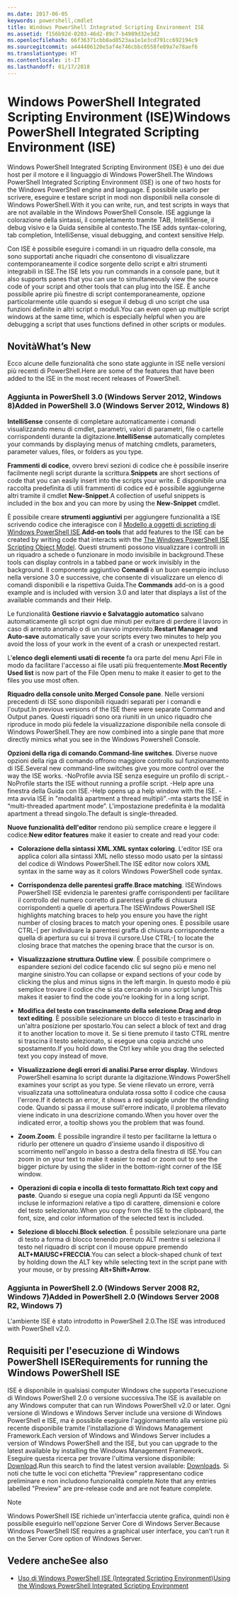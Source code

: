 ```yaml
---
ms.date: 2017-06-05
keywords: powershell,cmdlet
title: Windows PowerShell Integrated Scripting Environment ISE
ms.assetid: f156b92d-0203-46d2-89c7-b4989d32e3d2
ms.openlocfilehash: 66f36371cbb8ad8523aa1e1e3cd791cc692194c9
ms.sourcegitcommit: a444406120e5af4e746cbbc0558fe89a7e78aef6
ms.translationtype: HT
ms.contentlocale: it-IT
ms.lasthandoff: 01/17/2018
---
```

# <a name="windows-powershell-integrated-scripting-environment-ise"></a><span data-ttu-id="4dc84-103">Windows PowerShell Integrated Scripting Environment (ISE)</span><span class="sxs-lookup"><span data-stu-id="4dc84-103">Windows PowerShell Integrated Scripting Environment (ISE)</span></span>
<span data-ttu-id="4dc84-104">Windows PowerShell Integrated Scripting Environment (ISE) è uno dei due host per il motore e il linguaggio di Windows PowerShell.</span><span class="sxs-lookup"><span data-stu-id="4dc84-104">The Windows PowerShell Integrated Scripting Environment (ISE) is one of two hosts for the Windows PowerShell engine and language.</span></span> <span data-ttu-id="4dc84-105">È possibile usarlo per scrivere, eseguire e testare script in modi non disponibili nella console di Windows PowerShell.</span><span class="sxs-lookup"><span data-stu-id="4dc84-105">With it you can write, run, and test scripts in ways that are not available in the Windows PowerShell Console.</span></span> <span data-ttu-id="4dc84-106">ISE aggiunge la colorazione della sintassi, il completamento tramite TAB, IntelliSense, il debug visivo e la Guida sensibile al contesto.</span><span class="sxs-lookup"><span data-stu-id="4dc84-106">The ISE adds syntax-coloring, tab completion, IntelliSense, visual debugging, and context sensitive Help.</span></span>

<span data-ttu-id="4dc84-107">Con ISE è possibile eseguire i comandi in un riquadro della console, ma sono supportati anche riquadri che consentono di visualizzare contemporaneamente il codice sorgente dello script e altri strumenti integrabili in ISE.</span><span class="sxs-lookup"><span data-stu-id="4dc84-107">The ISE lets you run commands in a console pane, but it also supports panes that you can use to simultaneously view the source code of your script and other tools that can plug into the ISE.</span></span> <span data-ttu-id="4dc84-108">È anche possibile aprire più finestre di script contemporaneamente, opzione particolarmente utile quando si esegue il debug di uno script che usa funzioni definite in altri script o moduli.</span><span class="sxs-lookup"><span data-stu-id="4dc84-108">You can even open up multiple script windows at the same time, which is especially helpful when you are debugging a script that uses functions defined in other scripts or modules.</span></span>

## <a name="whats-new"></a><span data-ttu-id="4dc84-109">Novità</span><span class="sxs-lookup"><span data-stu-id="4dc84-109">What’s New</span></span>
<span data-ttu-id="4dc84-110">Ecco alcune delle funzionalità che sono state aggiunte in ISE nelle versioni più recenti di PowerShell.</span><span class="sxs-lookup"><span data-stu-id="4dc84-110">Here are some of the features that have been added to the ISE in the most recent releases of PowerShell.</span></span>

### <a name="added-in-powershell-30-windows-server-2012-windows-8"></a><span data-ttu-id="4dc84-111">Aggiunta in PowerShell 3.0 (Windows Server 2012, Windows 8)</span><span class="sxs-lookup"><span data-stu-id="4dc84-111">Added in PowerShell 3.0 (Windows Server 2012, Windows 8)</span></span>
<span data-ttu-id="4dc84-112">**IntelliSense** consente di completare automaticamente i comandi visualizzando menu di cmdlet, parametri, valori di parametri, file o cartelle corrispondenti durante la digitazione.</span><span class="sxs-lookup"><span data-stu-id="4dc84-112">**IntelliSense** automatically completes your commands by displaying menus of matching cmdlets, parameters, parameter values, files, or folders as you type.</span></span>

<span data-ttu-id="4dc84-113">**Frammenti di codice**, ovvero brevi sezioni di codice che è possibile inserire facilmente negli script durante la scrittura.</span><span class="sxs-lookup"><span data-stu-id="4dc84-113">**Snippets** are short sections of code that you can easily insert into the scripts your write.</span></span> <span data-ttu-id="4dc84-114">È disponibile una raccolta predefinita di utili frammenti di codice ed è possibile aggiungerne altri tramite il cmdlet **New-Snippet**.</span><span class="sxs-lookup"><span data-stu-id="4dc84-114">A collection of useful snippets is included in the box and you can more by using the **New-Snippet** cmdlet.</span></span>

<span data-ttu-id="4dc84-115">È possibile creare **strumenti aggiuntivi** per aggiungere funzionalità a ISE scrivendo codice che interagisce con il [Modello a oggetti di scripting di Windows PowerShell ISE](../../core-powershell/ise/The-Windows-PowerShell-ISE-Scripting-Object-Model.md).</span><span class="sxs-lookup"><span data-stu-id="4dc84-115">**Add-on tools** that add features to the ISE can be created by writing code that interacts with the [The Windows PowerShell ISE Scripting Object Model](../../core-powershell/ise/The-Windows-PowerShell-ISE-Scripting-Object-Model.md).</span></span> <span data-ttu-id="4dc84-116">Questi strumenti possono visualizzare i controlli in un riquadro a schede o funzionare in modo invisibile in background.</span><span class="sxs-lookup"><span data-stu-id="4dc84-116">These tools can display controls in a tabbed pane or work invisibly in the background.</span></span> <span data-ttu-id="4dc84-117">Il componente aggiuntivo **Comandi** è un buon esempio incluso nella versione 3.0 e successive, che consente di visualizzare un elenco di comandi disponibili e la rispettiva Guida.</span><span class="sxs-lookup"><span data-stu-id="4dc84-117">The **Commands** add-on is a good example and is included with version 3.0 and later that displays a list of the available commands and their Help.</span></span>

<span data-ttu-id="4dc84-118">Le funzionalità **Gestione riavvio e Salvataggio automatico** salvano automaticamente gli script ogni due minuti per evitare di perdere il lavoro in caso di arresto anomalo o di un riavvio imprevisto.</span><span class="sxs-lookup"><span data-stu-id="4dc84-118">**Restart Manager and Auto-save** automatically save your scripts every two minutes to help you avoid the loss of your work in the event of a crash or unexpected restart.</span></span>

<span data-ttu-id="4dc84-119">L'**elenco degli elementi usati di recente** fa ora parte del menu Apri File in modo da facilitare l'accesso ai file usati più frequentemente.</span><span class="sxs-lookup"><span data-stu-id="4dc84-119">**Most Recently Used list** is now part of the File Open menu to make it easier to get to the files you use most often.</span></span>

<span data-ttu-id="4dc84-120">**Riquadro della console unito**.</span><span class="sxs-lookup"><span data-stu-id="4dc84-120">**Merged Console pane**.</span></span> <span data-ttu-id="4dc84-121">Nelle versioni precedenti di ISE sono disponibili riquadri separati per i comandi e l'output.</span><span class="sxs-lookup"><span data-stu-id="4dc84-121">In previous versions of the ISE there were separate Command and Output panes.</span></span> <span data-ttu-id="4dc84-122">Questi riquadri sono ora riuniti in un unico riquadro che riproduce in modo più fedele la visualizzazione disponibile nella console di Windows PowerShell.</span><span class="sxs-lookup"><span data-stu-id="4dc84-122">They are now combined into a single pane that more directly mimics what you see in the Windows Powershell Console.</span></span>

<span data-ttu-id="4dc84-123">**Opzioni della riga di comando**.</span><span class="sxs-lookup"><span data-stu-id="4dc84-123">**Command-line switches**.</span></span> <span data-ttu-id="4dc84-124">Diverse nuove opzioni della riga di comando offrono maggiore controllo sul funzionamento di ISE.</span><span class="sxs-lookup"><span data-stu-id="4dc84-124">Several new command-line switches give you more control over the way the ISE works.</span></span> <span data-ttu-id="4dc84-125">-NoProfile avvia ISE senza eseguire un profilo di script.</span><span class="sxs-lookup"><span data-stu-id="4dc84-125">-NoProfile starts the ISE without running a profile script.</span></span> <span data-ttu-id="4dc84-126">-Help apre una finestra della Guida con ISE.</span><span class="sxs-lookup"><span data-stu-id="4dc84-126">-Help opens up a help window with the ISE.</span></span> <span data-ttu-id="4dc84-127">-mta avvia ISE in "modalità apartment a thread multipli".</span><span class="sxs-lookup"><span data-stu-id="4dc84-127">-mta starts the ISE in “multi-threaded apartment mode”.</span></span> <span data-ttu-id="4dc84-128">L'impostazione predefinita è la modalità apartment a thread singolo.</span><span class="sxs-lookup"><span data-stu-id="4dc84-128">The default is single-threaded.</span></span>

<span data-ttu-id="4dc84-129">**Nuove funzionalità dell'editor** rendono più semplice creare e leggere il codice:</span><span class="sxs-lookup"><span data-stu-id="4dc84-129">**New editor features** make it easier to create and read your code:</span></span>

- <span data-ttu-id="4dc84-130">**Colorazione della sintassi XML**.</span><span class="sxs-lookup"><span data-stu-id="4dc84-130">**XML syntax coloring**.</span></span> <span data-ttu-id="4dc84-131">L'editor ISE ora applica colori alla sintassi XML nello stesso modo usato per la sintassi del codice di Windows PowerShell.</span><span class="sxs-lookup"><span data-stu-id="4dc84-131">The ISE editor now colors XML syntax in the same way as it colors Windows PowerShell code syntax.</span></span>

- <span data-ttu-id="4dc84-132">**Corrispondenza delle parentesi graffe**.</span><span class="sxs-lookup"><span data-stu-id="4dc84-132">**Brace matching**.</span></span> <span data-ttu-id="4dc84-133">ISEWindows PowerShell ISE evidenzia le parentesi graffe corrispondenti per facilitare il controllo del numero corretto di parentesi graffe di chiusura corrispondenti a quelle di apertura.</span><span class="sxs-lookup"><span data-stu-id="4dc84-133">The ISEWindows PowerShell ISE highlights matching braces to help you ensure you have the right number of closing braces to match your opening ones.</span></span> <span data-ttu-id="4dc84-134">È possibile usare CTRL-\[ per individuare la parentesi graffa di chiusura corrispondente a quella di apertura su cui si trova il cursore.</span><span class="sxs-lookup"><span data-stu-id="4dc84-134">Use CTRL-\[ to locate the closing brace that matches the opening brace that the cursor is on.</span></span>

- <span data-ttu-id="4dc84-135">**Visualizzazione struttura**.</span><span class="sxs-lookup"><span data-stu-id="4dc84-135">**Outline view**.</span></span> <span data-ttu-id="4dc84-136">È possibile comprimere o espandere sezioni del codice facendo clic sul segno più e meno nel margine sinistro.</span><span class="sxs-lookup"><span data-stu-id="4dc84-136">You can collapse or expand sections of your code by clicking the plus and minus signs in the left margin.</span></span> <span data-ttu-id="4dc84-137">In questo modo è più semplice trovare il codice che si sta cercando in uno script lungo.</span><span class="sxs-lookup"><span data-stu-id="4dc84-137">This makes it easier to find the code you’re looking for in a long script.</span></span>

- <span data-ttu-id="4dc84-138">**Modifica del testo con trascinamento della selezione**.</span><span class="sxs-lookup"><span data-stu-id="4dc84-138">**Drag and drop text editing**.</span></span> <span data-ttu-id="4dc84-139">È possibile selezionare un blocco di testo e trascinarlo in un'altra posizione per spostarlo.</span><span class="sxs-lookup"><span data-stu-id="4dc84-139">You can select a block of text and drag it to another location to move it.</span></span> <span data-ttu-id="4dc84-140">Se si tiene premuto il tasto CTRL mentre si trascina il testo selezionato, si esegue una copia anziché uno spostamento.</span><span class="sxs-lookup"><span data-stu-id="4dc84-140">If you hold down the Ctrl key while you drag the selected text you copy instead of move.</span></span>

- <span data-ttu-id="4dc84-141">**Visualizzazione degli errori di analisi**.</span><span class="sxs-lookup"><span data-stu-id="4dc84-141">**Parse error display**.</span></span> <span data-ttu-id="4dc84-142">Windows PowerShell esamina lo script durante la digitazione.</span><span class="sxs-lookup"><span data-stu-id="4dc84-142">Windows PowerShell examines your script as you type.</span></span> <span data-ttu-id="4dc84-143">Se viene rilevato un errore, verrà visualizzata una sottolineatura ondulata rossa sotto il codice che causa l'errore.</span><span class="sxs-lookup"><span data-stu-id="4dc84-143">If it detects an error, it shows a red squiggle under the offending code.</span></span> <span data-ttu-id="4dc84-144">Quando si passa il mouse sull'errore indicato, il problema rilevato viene indicato in una descrizione comando.</span><span class="sxs-lookup"><span data-stu-id="4dc84-144">When you hover over the indicated error, a tooltip shows you the problem that was found.</span></span>

- <span data-ttu-id="4dc84-145">**Zoom**.</span><span class="sxs-lookup"><span data-stu-id="4dc84-145">**Zoom**.</span></span> <span data-ttu-id="4dc84-146">È possibile ingrandire il testo per facilitarne la lettura o ridurlo per ottenere un quadro d'insieme usando il dispositivo di scorrimento nell'angolo in basso a destra della finestra di ISE.</span><span class="sxs-lookup"><span data-stu-id="4dc84-146">You can zoom in on your text to make it easier to read or zoom out to see the bigger picture by using the slider in the bottom-right corner of the ISE window.</span></span>

- <span data-ttu-id="4dc84-147">**Operazioni di copia e incolla di testo formattato**.</span><span class="sxs-lookup"><span data-stu-id="4dc84-147">**Rich text copy and paste**.</span></span> <span data-ttu-id="4dc84-148">Quando si esegue una copia negli Appunti da ISE vengono incluse le informazioni relative a tipo di carattere, dimensioni e colore del testo selezionato.</span><span class="sxs-lookup"><span data-stu-id="4dc84-148">When you copy from the ISE to the clipboard, the font, size, and color information of the selected text is included.</span></span>

- <span data-ttu-id="4dc84-149">**Selezione di blocchi**.</span><span class="sxs-lookup"><span data-stu-id="4dc84-149">**Block selection**.</span></span> <span data-ttu-id="4dc84-150">È possibile selezionare una parte di testo a forma di blocco tenendo premuto ALT mentre si seleziona il testo nel riquadro di script con il mouse oppure premendo **ALT+MAIUSC+FRECCIA**.</span><span class="sxs-lookup"><span data-stu-id="4dc84-150">You can select a block-shaped chunk of text by holding down the ALT key while selecting text in the script pane with your mouse, or by pressing **Alt+Shift+Arrow**.</span></span>

### <a name="added-in-powershell-20-windows-server-2008-r2-windows-7"></a><span data-ttu-id="4dc84-151">Aggiunta in PowerShell 2.0 (Windows Server 2008 R2, Windows 7)</span><span class="sxs-lookup"><span data-stu-id="4dc84-151">Added in PowerShell 2.0 (Windows Server 2008 R2, Windows 7)</span></span>
<span data-ttu-id="4dc84-152">L'ambiente ISE è stato introdotto in PowerShell 2.0.</span><span class="sxs-lookup"><span data-stu-id="4dc84-152">The ISE was introduced with PowerShell v2.0.</span></span>

## <a name="requirements-for-running-the-windows-powershell-ise"></a><span data-ttu-id="4dc84-153">Requisiti per l'esecuzione di Windows PowerShell ISE</span><span class="sxs-lookup"><span data-stu-id="4dc84-153">Requirements for running the Windows PowerShell ISE</span></span>
<span data-ttu-id="4dc84-154">ISE è disponibile in qualsiasi computer Windows che supporta l'esecuzione di Windows PowerShell 2.0 o versione successiva.</span><span class="sxs-lookup"><span data-stu-id="4dc84-154">The ISE is available on any Windows computer that can run Windows PowerShell v2.0 or later.</span></span>
<span data-ttu-id="4dc84-155">Ogni versione di Windows e Windows Server include una versione di Windows PowerShell e ISE, ma è possibile eseguire l'aggiornamento alla versione più recente disponibile tramite l'installazione di Windows Management Framework.</span><span class="sxs-lookup"><span data-stu-id="4dc84-155">Each version of Windows and Windows Server includes a version of Windows PowerShell and the ISE, but you can upgrade to the latest available by installing the Windows Management Framework.</span></span>
<span data-ttu-id="4dc84-156">Eseguire questa ricerca per trovare l'ultima versione disponibile: [Download](http://www.microsoft.com/en-us/search/DownloadResults.aspx?q=%22windows%20management%20framework%22%20PowerShell&sortby=Relevancy~Descending).</span><span class="sxs-lookup"><span data-stu-id="4dc84-156">Run this search to find the latest version available: [Downloads](http://www.microsoft.com/en-us/search/DownloadResults.aspx?q=%22windows%20management%20framework%22%20PowerShell&sortby=Relevancy~Descending).</span></span>
<span data-ttu-id="4dc84-157">Si noti che tutte le voci con etichetta "Preview" rappresentano codice preliminare e non includono funzionalità complete.</span><span class="sxs-lookup"><span data-stu-id="4dc84-157">Note that any entries labelled "Preview" are pre-release code and are not feature complete.</span></span>

> [!NOTE]
> <span data-ttu-id="4dc84-158">Windows PowerShell ISE richiede un'interfaccia utente grafica, quindi non è possibile eseguirlo nell'opzione Server Core di Windows Server.</span><span class="sxs-lookup"><span data-stu-id="4dc84-158">Because Windows PowerShell ISE requires a graphical user interface, you can’t run it on the Server Core option of Windows Server.</span></span>

## <a name="see-also"></a><span data-ttu-id="4dc84-159">Vedere anche</span><span class="sxs-lookup"><span data-stu-id="4dc84-159">See also</span></span>
- [<span data-ttu-id="4dc84-160">Uso di Windows PowerShell ISE (Integrated Scripting Environment)</span><span class="sxs-lookup"><span data-stu-id="4dc84-160">Using the Windows PowerShell Integrated Scripting Environment</span></span>](../../core-powershell/ise/Using-the-Windows-PowerShell-ISE.md)

